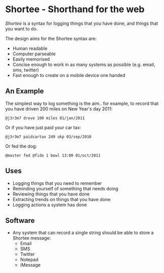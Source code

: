 # Shortee - Shorthand for the web

*Shortee* is a syntax for logging things that you have done, and things that you want to do.  

The design aims for the Shortee syntax are: 

* Human readable
* Computer parseable
* Easily memorised 
* Concise enough to work in as many systems as possible (e.g. email, sms, twitter)
* Fast enough to create on a mobile device one handed

## An Example

The simplest way to log something is the aim.. for example, to record that you have driven 200 miles on New Year's day 2011:

    @j3r3m7 drove 100 miles 01/jan/2011

Or if you have just paid your car tax:

    @j3r3m7 paidcartax 249 ukp 03/sep/2010

Or fed the dog:

    @master fed @fido 1 bowl 13:00 01/oct/2011

## Uses

* Logging things that you need to remember
* Reminding yourself of something that needs doing
* Reviewing things that you have done
* Extracting trends on things that you have done
* Logging actions a system has done

## Software

* Any system that can record a single string should be able to store a Shortee message:
  * Email
  * SMS
  * Twitter
  * Notepad
  * iMessage

